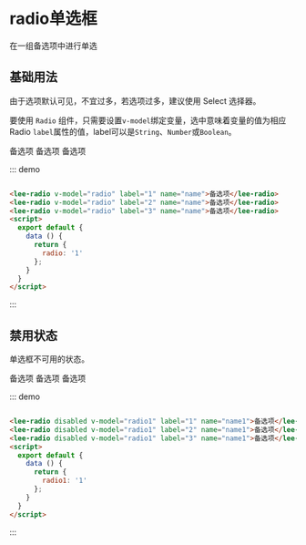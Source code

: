 <script>
  export default {
    data () {
      return {
        radio: '1',
        radio1: '2'
      };
    }
  }
</script>
# radio单选框
在一组备选项中进行单选
## 基础用法
由于选项默认可见，不宜过多，若选项过多，建议使用 Select 选择器。

要使用 ```Radio``` 组件，只需要设置```v-model```绑定变量，选中意味着变量的值为相应 Radio ```label```属性的值，label可以是```String```、```Number```或```Boolean```。
<div class="demo-block">
  <lee-radio v-model="radio" label="1" name="name">备选项</lee-radio>
  <lee-radio v-model="radio" label="2" name="name">备选项</lee-radio>
  <lee-radio v-model="radio" label="3" name="name">备选项</lee-radio>
</div>

::: demo
```html

<lee-radio v-model="radio" label="1" name="name">备选项</lee-radio>
<lee-radio v-model="radio" label="2" name="name">备选项</lee-radio>
<lee-radio v-model="radio" label="3" name="name">备选项</lee-radio>
<script>
  export default {
    data () {
      return {
        radio: '1'
      };
    }
  }
</script>
```
:::

## 禁用状态
单选框不可用的状态。

<div class="demo-block">
  <lee-radio disabled v-model="radio1" label="1" name="name1">备选项</lee-radio>
  <lee-radio disabled v-model="radio1" label="2" name="name1">备选项</lee-radio>
  <lee-radio disabled v-model="radio1" label="3" name="name1">备选项</lee-radio>
</div>

::: demo
```html

<lee-radio disabled v-model="radio1" label="1" name="name1">备选项</lee-radio>
<lee-radio disabled v-model="radio1" label="2" name="name1">备选项</lee-radio>
<lee-radio disabled v-model="radio1" label="3" name="name1">备选项</lee-radio>
<script>
  export default {
    data () {
      return {
        radio1: '1'
      };
    }
  }
</script>
```
:::

